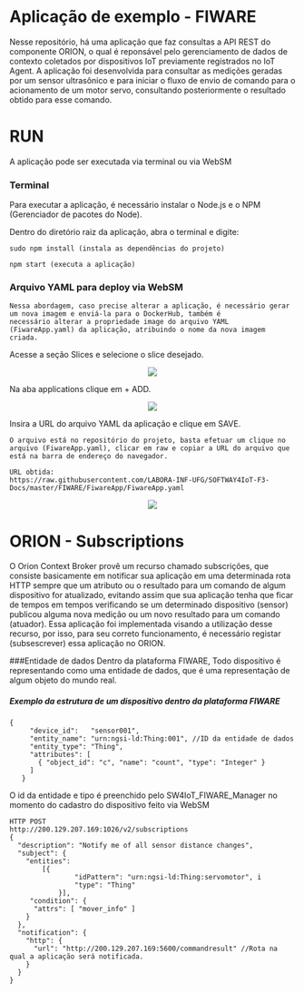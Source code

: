 # Aplicação de exemplo - FIWARE
Nesse repositório, há uma aplicação que faz consultas a API REST do componente ORION, o qual é reponsável pelo gerenciamento de dados de contexto coletados por dispositivos IoT previamente registrados no IoT Agent. A aplicação foi desenvolvida para consultar as medições geradas por um sensor ultrasônico e para iniciar o fluxo de envio de comando para o acionamento de um motor servo, consultando posteriormente o resultado obtido para esse comando.
# RUN
A aplicação pode ser executada via terminal ou via WebSM

### Terminal
Para executar a aplicação, é necessário instalar o Node.js e o NPM (Gerenciador de pacotes do Node). 

Dentro do diretório raiz da aplicação, abra o terminal e digite: 
```
sudo npm install (instala as dependências do projeto)
```
```
npm start (executa a aplicação)
```
### Arquivo YAML para deploy via WebSM
```
Nessa abordagem, caso precise alterar a aplicação, é necessário gerar um nova imagem e enviá-la para o DockerHub, também é
necessário alterar a propriedade image do arquivo YAML (FiwareApp.yaml) da aplicação, atribuindo o nome da nova imagem criada.
```
Acesse a seção Slices e selecione o slice desejado.

<p align="center">
  <img src="https://raw.githubusercontent.com/LABORA-INF-UFG/SOFTWAY4IoT-F3-Docs/master/FIWARE/Images/yaml1.png">
</p>

Na aba applications clique em + ADD.

<p align="center">
  <img src="https://raw.githubusercontent.com/LABORA-INF-UFG/SOFTWAY4IoT-F3-Docs/master/FIWARE/Images/yaml2.png">
</p>

Insira a URL do arquivo YAML da aplicação e clique em SAVE.
```
O arquivo está no repositório do projeto, basta efetuar um clique no arquivo (FiwareApp.yaml), clicar em raw e copiar a URL do arquivo que está na barra de endereço do navegador.

URL obtida:
https://raw.githubusercontent.com/LABORA-INF-UFG/SOFTWAY4IoT-F3-Docs/master/FIWARE/FiwareApp/FiwareApp.yaml
```
<p align="center">
  <img src="https://raw.githubusercontent.com/LABORA-INF-UFG/SOFTWAY4IoT-F3-Docs/master/FIWARE/Images/yaml3.png">
</p>

# ORION - Subscriptions
O Orion Context Broker provê um recurso chamado subscrições, que consiste basicamente em notificar sua aplicação em uma determinada rota HTTP sempre que um atributo ou o resultado para um comando de algum dispositivo for atualizado, evitando assim que sua aplicação tenha que ficar de tempos em tempos verificando se um determinado dispositivo (sensor) publicou alguma nova medição ou um novo resultado para um comando (atuador). Essa aplicação foi implementada visando a utilização desse recurso, por isso, para seu correto funcionamento, é necessário registar (subsescrever) essa aplicação no ORION.

###Entidade de dados
Dentro da plataforma FIWARE, Todo dispositivo é representando como uma entidade de dados, que é uma representação de algum objeto do mundo real.

##### Exemplo da estrutura de um dispositivo dentro da plataforma FIWARE

```
{
     "device_id":   "sensor001",
     "entity_name": "urn:ngsi-ld:Thing:001", //ID da entidade de dados
     "entity_type": "Thing",
     "attributes": [
       { "object_id": "c", "name": "count", "type": "Integer" }
     ]
   }

```
O id da entidade e tipo é preenchido pelo SW4IoT_FIWARE_Manager no momento do cadastro do dispositivo feito via WebSM

```
HTTP POST
http://200.129.207.169:1026/v2/subscriptions
{
  "description": "Notify me of all sensor distance changes",
  "subject": {
    "entities":
     	[{
				"idPattern": "urn:ngsi-ld:Thing:servomotor", i
				"type": "Thing"
			}],
     "condition": {
      "attrs": [ "mover_info" ] 
    }
  },
  "notification": {
    "http": {
      "url": "http://200.129.207.169:5600/commandresult" //Rota na qual a aplicação será notificada.
    }
  }
}
```


